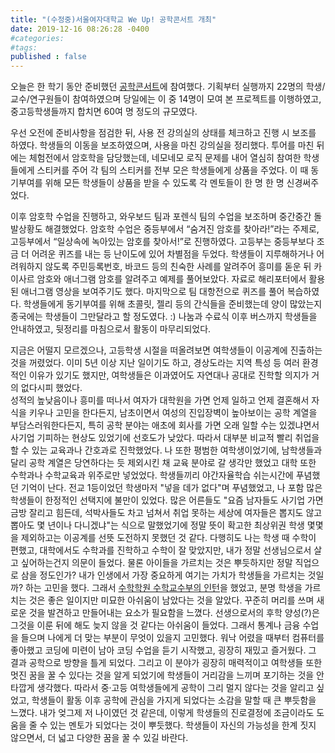 ```yaml
---
title: "(수정중)서울여자대학교 We Up! 공학콘서트 개최"
date: 2019-12-16 08:26:28 -0400
#categories: 
#tags: 
published : false
---
```


오늘은 한 학기 동안 준비했던 [공학콘서트](https://n.news.naver.com/article/025/0002962622)에 참여했다.
기획부터 실행까지 22명의 학생/교수/연구원들이 참여하였으며 당일에는 이 중 14명이 모여 본 프로젝트를 이행하였고, 중고등학생들까지 합치면 60여 명 정도의 규모였다.

우선 오전에 준비사항을 점검한 뒤, 사용 전 강의실의 상태를 체크하고 진행 시 보조를 하였다.
학생들의 이동을 보조하였으며, 사용을 마친 강의실을 정리했다.
투어를 마친 뒤에는 체험전에서 암호학을 담당했는데, 네모네모 로직 문제를 내어 열심히 참여한 학생들에게 스티커를 주어 각 팀의 스티커를 전부 모은 학생들에게 상품을 주었다.
이 때 동기부여를 위해 모든 학생들이 상품을 받을 수 있도록 각 멘토들이 한 명 한 명 신경써주었다. 

이후 암호학 수업을 진행하고, 와우보드 팀과 포렌식 팀의 수업을 보조하며 중간중간 돌발상황도 해결했었다.
암호학 수업은 중등부에서 “숨겨진 암호를 찾아라!”라는 주제로, 고등부에서 “일상속에 녹아있는 암호를 찾아서!”로 진행하였다.
고등부는 중등부보다 조금 더 어려운 퀴즈를 내는 등 난이도에 있어 차별점을 두었다.
학생들이 지루해하거나 어려워하지 않도록 주민등록번호, 바코드 등의 친숙한 사례를 알려주어 흥미를 돋운 뒤 카이사르 암호와 애너그램 암호를 알려주고 예제를 풀어보았다.
자료로 해리포터에서 활용된 애너그램 영상을 보여주기도 했다.
마지막으로 팀 대항전으로 퀴즈를 풀어 복습하였다.
학생들에게 동기부여를 위해 초콜릿, 젤리 등의 간식들을 준비했는데 양이 많았는지 종국에는 학생들이 그만달라고 할 정도였다. :) 
나눔과 수료식 이후 버스까지 학생들을 안내하였고, 뒷정리를 마침으로서 활동이 마무리되었다.

 지금은 어떨지 모르겠으나, 고등학생 시절을 떠올려보면 여학생들이 이공계에 진출하는 것을 꺼렸었다.
 이미 5년 이상 지난 일이기도 하고, 경상도라는 지역 특성 등 여러 환경적인 이유가 있기도 했지만, 여학생들은 이과였어도 자연대나 공대로 진학할 의지가 거의 없다시피 했었다.  
 성적의 높낮음이나 흥미를 떠나서 여자가 대학원을 가면 언제 일하고 언제 결혼해서 자식을 키우나 고민을 한다든지, 남초이면서 여성의 진입장벽이 높아보이는 공학 계열을 부담스러워한다든지, 특히 공학 분야는 애초에 회사를 가면 오래 일할 수는 있겠냐면서 사기업 기피하는 현상도 있었기에 선호도가 낮았다.
 따라서 대부분 비교적 빨리 취업을 할 수 있는 교육과나 간호과로 진학했었다.
 나 또한 평범한 여학생이었기에, 남학생들과 달리 공학 계열은 당연하다는 듯 제외시킨 채 교육 분야로 갈 생각만 했었고 대학 또한 수학과나 수학교육과 위주로만 넣었었다.
 학생들끼리 야간자율학습 쉬는시간에 푸념했던 기억이 난다.
 전교 1등이었던 학생마저 "넣을 데가 없다"며 푸념했었고, 나 포함 많은 학생들이 한정적인 선택지에 불만이 있었다.
 많은 어른들도 "요즘 남자들도 사기업 가면 금방 잘리고 힘든데, 석박사들도 차고 넘쳐서 취업 못하는 세상에 여자들은 뽑지도 않고 뽑아도 몇 년이나 다니겠냐"는 식으로 말했었기에 정말 뜻이 확고한 최상위권 학생 몇몇을 제외하고는 이공계를 선뜻 도전하지 못했던 것 같다.
 다행히도 나는 학생 때 수학이 편했고, 대학에서도 수학과를 진학하고 수학이 잘 맞았지만, 내가 정말 선생님으로서 살고 싶어하는건지 의문이 들었다.
 물론 아이들을 가르치는 것은 뿌듯하지만 정말 직업으로 삼을 정도인가? 내가 인생에서 가장 중요하게 여기는 가치가 학생들을 가르치는 것일까? 하는 고민을 했다.
 그래서 [수학학원 수학교수부의 인턴]()을 했었고, 분명 학생을 가르치는 것은 좋은 일이지만 미묘한 아쉬움이 남았다는 것을 알았다.
 꾸준히 머리를 쓰며 새로운 것을 발견하고 만들어내는 요소가 필요함을 느꼈다.
 선생으로서의 후학 양성(?)은 그것을 이룬 뒤에 해도 늦지 않을 것 같다는 아쉬움이 들었다.
 그래서 통계나 금융 수업을 들으며 나에게 더 맞는 부분이 무엇이 있을지 고민했다.
 워낙 어렸을 때부터 컴퓨터를 좋아했고 코딩에 미련이 남아 코딩 수업을 듣기 시작했고, 굉장히 재밌고 즐거웠다.
 그 결과 공학으로 방향을 틀게 되었다.
 그리고 이 분야가 굉장히 매력적이고 여학생들 또한 멋진 꿈을 꿀 수 있다는 것을 알게 되었기에 학생들이 거리감을 느끼며 포기하는 것을 안타깝게 생각했다.
 따라서 중·고등 여학생들에게 공학이 그리 멀지 않다는 것을 알리고 싶었고, 학생들이 활동 이후 공학에 관심을 가지게 되었다는 소감을 말할 때 큰 뿌듯함을 느꼈다.
 내가 엊그제 저 나이였던 것 같은데, 이렇게 학생들의 진로결정에 조금이라도 도움을 줄 수 있는 멘토가 되었다는 것이 뿌듯했다.
 학생들이 자신의 가능성을 한계 짓지 않으면서, 더 넓고 다양한 꿈을 꿀 수 있길 바란다.
